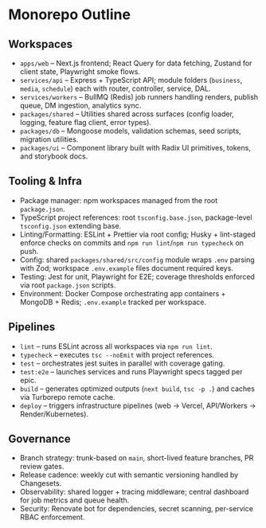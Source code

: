 # Monorepo Outline

## Workspaces
- `apps/web` – Next.js frontend; React Query for data fetching, Zustand for client state, Playwright smoke flows.
- `services/api` – Express + TypeScript API; module folders (`business`, `media`, `schedule`) each with router, controller, service, DAL.
- `services/workers` – BullMQ (Redis) job runners handling renders, publish queue, DM ingestion, analytics sync.
- `packages/shared` – Utilities shared across surfaces (config loader, logging, feature flag client, error types).
- `packages/db` – Mongoose models, validation schemas, seed scripts, migration utilities.
- `packages/ui` – Component library built with Radix UI primitives, tokens, and storybook docs.

## Tooling & Infra
- Package manager: npm workspaces managed from the root `package.json`.
- TypeScript project references: root `tsconfig.base.json`, package-level `tsconfig.json` extending base.
- Linting/Formatting: ESLint + Prettier via root config; Husky + lint-staged enforce checks on commits and `npm run lint`/`npm run typecheck` on push.
- Config: shared `packages/shared/src/config` module wraps `.env` parsing with Zod; workspace `.env.example` files document required keys.
- Testing: Jest for unit, Playwright for E2E; coverage thresholds enforced via root `package.json` scripts.
- Environment: Docker Compose orchestrating app containers + MongoDB + Redis; `.env.example` tracked per workspace.

## Pipelines
- `lint` – runs ESLint across all workspaces via `npm run lint`.
- `typecheck` – executes `tsc --noEmit` with project references.
- `test` – orchestrates jest suites in parallel with coverage gating.
- `test:e2e` – launches services and runs Playwright specs tagged per epic.
- `build` – generates optimized outputs (`next build`, `tsc -p .`) and caches via Turborepo remote cache.
- `deploy` – triggers infrastructure pipelines (web → Vercel, API/Workers → Render/Kubernetes).

## Governance
- Branch strategy: trunk-based on `main`, short-lived feature branches, PR review gates.
- Release cadence: weekly cut with semantic versioning handled by Changesets.
- Observability: shared logger + tracing middleware; central dashboard for job metrics and queue health.
- Security: Renovate bot for dependencies, secret scanning, per-service RBAC enforcement.
